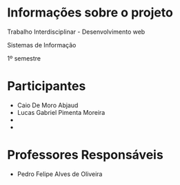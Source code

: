  # Informações sobre o projeto

 Trabalho Interdisciplinar - Desenvolvimento web

Sistemas de Informação

1º semestre

 # Participantes

 - Caio De Moro Abjaud
 - Lucas Gabriel Pimenta Moreira
- 
- 

# Professores Responsáveis

- Pedro Felipe Alves de Oliveira
